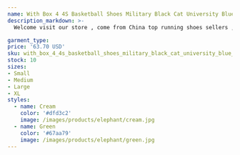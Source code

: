 ```yaml
---
name: With Box 4 4S Basketball Shoes Military Black Cat University Blue Sail White Oreo Red Thunder Bred Cement green Men Women sports Trainer Sneakers
description_markdown: >-
  Welcome visit our store , come from China top running shoes sellers , provide the most popular sneakers nowadays Top quality sneakers with many color on sale,Synchronously update the latest available colors Cheaper price that other sellers, big discount for big orders,you can receive coupons from our store The upper is made of leather and mesh, and the rubber outsole has excellent cushioning effect These sneaker are suitable for casual, outdoor jogging, home, office, fitness, shopping and hiking.syi

garment_type:
price: '63.70 USD'
sku: with_box_4_4s_basketball_shoes_military_black_cat_university_blue_sail_white_oreo_red_thunder_bred_cement_green_men_women_sports_trainer_sneakers
stock: 10
sizes:
- Small
- Medium
- Large
- XL
styles:
  - name: Cream
    color: '#dfd3c2'
    image: /images/products/elephant/cream.jpg
  - name: Green
    color: '#67aa79'
    image: /images/products/elephant/green.jpg
---
```

